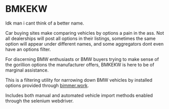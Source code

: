 # BMKEKW

Idk man i cant think of a better name. 

Car buying sites make comparing vehicles by options a pain in the ass. Not all dealerships will post all options in their listings, sometimes the same option will appear under different names, and some aggregators dont even have an options filter.

For discerning BMW enthusiasts or BMW buyers trying to make sense of the gorillion options the manufacturer offers, BMKEKW is here to be of marginal assistance.

This is a filtering utility for narrowing down BMW vehicles by installed options provided through [bimmer.work](https://www.bimmer.work).

Includes both manual and automated vehicle import methods enabled through the selenium webdriver.
